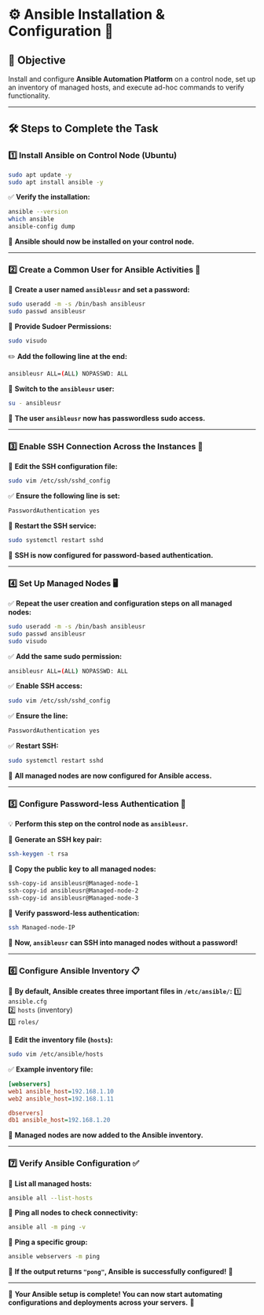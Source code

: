 # ⚙️ Ansible Installation & Configuration 🚀

## 🎯 Objective
Install and configure **Ansible Automation Platform** on a control node, set up an inventory of managed hosts, and execute ad-hoc commands to verify functionality.

---

## 🛠️ Steps to Complete the Task

### 1️⃣ Install Ansible on Control Node (Ubuntu)
```bash
sudo apt update -y
sudo apt install ansible -y
```

✅ **Verify the installation:**
```bash
ansible --version
which ansible
ansible-config dump
```

📌 **Ansible should now be installed on your control node.**

---

### 2️⃣ Create a Common User for Ansible Activities 👤

🔹 **Create a user named `ansibleusr` and set a password:**
```bash
sudo useradd -m -s /bin/bash ansibleusr
sudo passwd ansibleusr
```

🔹 **Provide Sudoer Permissions:**
```bash
sudo visudo
```
✏️ **Add the following line at the end:**
```bash
ansibleusr ALL=(ALL) NOPASSWD: ALL
```

🔹 **Switch to the `ansibleusr` user:**
```bash
su - ansibleusr
```

📌 **The user `ansibleusr` now has passwordless sudo access.**

---

### 3️⃣ Enable SSH Connection Across the Instances 🔑

🔹 **Edit the SSH configuration file:**
```bash
sudo vim /etc/ssh/sshd_config
```
✅ **Ensure the following line is set:**
```bash
PasswordAuthentication yes
```

🔹 **Restart the SSH service:**
```bash
sudo systemctl restart sshd
```

📌 **SSH is now configured for password-based authentication.**

---

### 4️⃣ Set Up Managed Nodes 🖥️
✅ **Repeat the user creation and configuration steps on all managed nodes:**
```bash
sudo useradd -m -s /bin/bash ansibleusr
sudo passwd ansibleusr
sudo visudo
```
✅ **Add the same sudo permission:**
```bash
ansibleusr ALL=(ALL) NOPASSWD: ALL
```
✅ **Enable SSH access:**
```bash
sudo vim /etc/ssh/sshd_config
```
✅ **Ensure the line:**
```bash
PasswordAuthentication yes
```
✅ **Restart SSH:**
```bash
sudo systemctl restart sshd
```

📌 **All managed nodes are now configured for Ansible access.**

---

### 5️⃣ Configure Password-less Authentication 🔐

💡 **Perform this step on the control node as `ansibleusr`.**

🔹 **Generate an SSH key pair:**
```bash
ssh-keygen -t rsa
```

🔹 **Copy the public key to all managed nodes:**
```bash
ssh-copy-id ansibleusr@Managed-node-1
ssh-copy-id ansibleusr@Managed-node-2
ssh-copy-id ansibleusr@Managed-node-3
```

🔹 **Verify password-less authentication:**
```bash
ssh Managed-node-IP
```

📌 **Now, `ansibleusr` can SSH into managed nodes without a password!**

---

### 6️⃣ Configure Ansible Inventory 📋

📌 **By default, Ansible creates three important files in `/etc/ansible/`:**
1️⃣ `ansible.cfg`  
2️⃣ `hosts` (inventory)  
3️⃣ `roles/`

🔹 **Edit the inventory file (`hosts`):**
```bash
sudo vim /etc/ansible/hosts
```
✅ **Example inventory file:**
```ini
[webservers]
web1 ansible_host=192.168.1.10
web2 ansible_host=192.168.1.11

dbservers]
db1 ansible_host=192.168.1.20
```

📌 **Managed nodes are now added to the Ansible inventory.**

---

### 7️⃣ Verify Ansible Configuration ✅

🔹 **List all managed hosts:**
```bash
ansible all --list-hosts
```

🔹 **Ping all nodes to check connectivity:**
```bash
ansible all -m ping -v
```

🔹 **Ping a specific group:**
```bash
ansible webservers -m ping
```

📌 **If the output returns `"pong"`, Ansible is successfully configured!** 🎉

---

🎉 **Your Ansible setup is complete! You can now start automating configurations and deployments across your servers.** 🚀

